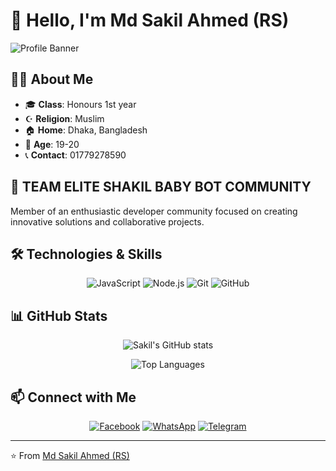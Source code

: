 # 👋 Hello, I'm Md Sakil Ahmed (RS)

![Profile Banner](https://files.catbox.moe/j9wudp.jpg)

## 🧑‍💻 About Me

- 🎓 **Class**: Honours 1st year
- ☪️ **Religion**: Muslim
- 🏠 **Home**: Dhaka, Bangladesh
- 🎂 **Age**: 19-20
- 📞 **Contact**: 01779278590

## 🌟 TEAM ELITE SHAKIL BABY BOT COMMUNITY

Member of an enthusiastic developer community focused on creating innovative solutions and collaborative projects.

## 🛠️ Technologies & Skills

<div align="center">
  
![JavaScript](https://img.shields.io/badge/JavaScript-F7DF1E?style=for-the-badge&logo=javascript&logoColor=black)
![Node.js](https://img.shields.io/badge/Node.js-339933?style=for-the-badge&logo=nodedotjs&logoColor=white)
![Git](https://img.shields.io/badge/Git-F05032?style=for-the-badge&logo=git&logoColor=white)
![GitHub](https://img.shields.io/badge/GitHub-181717?style=for-the-badge&logo=github&logoColor=white)

</div>

## 📊 GitHub Stats


<div align="center">
  
![Sakil's GitHub stats](https://github-readme-stats.vercel.app/api?username=YOUR_USERNAME&show_icons=true&theme=radical)

![Top Languages](https://github-readme-stats.vercel.app/api/top-langs/?username=YOUR_USERNAME&layout=compact&theme=radical)

</div>

## 📫 Connect with Me

<div align="center">

[![Facebook](https://img.shields.io/badge/Facebook-1877F2?style=for-the-badge&logo=facebook&logoColor=white)](https://facebook.com/yourprofile)
[![WhatsApp](https://img.shields.io/badge/WhatsApp-25D366?style=for-the-badge&logo=whatsapp&logoColor=white)](https://wa.me/01779278590)
[![Telegram](https://img.shields.io/badge/Telegram-2CA5E0?style=for-the-badge&logo=telegram&logoColor=white)](https://t.me/yourusername)

</div>

---

⭐️ From [Md Sakil Ahmed (RS)](https://github.com/shakil-00)

<script>

  document.addEventListener('DOMContentLoaded', function() {
    const currentDate = new Date().toLocaleDateString('en-US', { 
      weekday: 'long', 
      year: 'numeric', 
      month: 'long', 
      day: 'numeric' 
    });
    console.log(`Welcome to my GitHub profile! Today is ${currentDate}`);
  });
</script>
